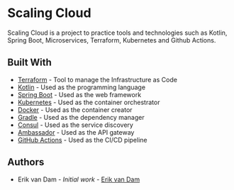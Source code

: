 # Scaling Cloud

Scaling Cloud is a project to practice tools and technologies such as Kotlin, Spring Boot, Microservices, Terraform, Kubernetes and Github Actions.

## Built With

* [Terraform](https://www.terraform.io/) - Tool to manage the Infrastructure as Code
* [Kotlin](https://kotlinlang.org/) - Used as the programming language
* [Spring Boot](https://spring.io/) - Used as the web framework
* [Kubernetes](https://kubernetes.io/) - Used as the container orchestrator
* [Docker](https://www.docker.com/) - Used as the container creator
* [Gradle](https://gradle.org/) - Used as the dependency manager
* [Consul](https://www.consul.io/) - Used as the service discovery
* [Ambassador](https://www.getambassador.io/) - Used as the API gateway
* [GitHub Actions](https://github.com/features/actions) - Used as the CI/CD pipeline

## Authors

* Erik van Dam - *Initial work* - [Erik van Dam](https://erikvandam.dev/)

